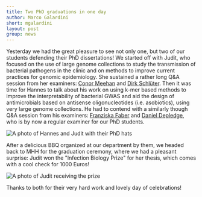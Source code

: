 ```yaml
---
title: Two PhD graduations in one day
author: Marco Galardini
short: mgalardini
layout: post
group: news
---
```


Yesterday we had the great pleasure to see not only one, but two of our students defending their PhD dissertations!
We started off with Judit, who focused on the use of large genome collections to study the transmission of bacterial pathogens
in the clinic and on methods to improve current practices for genomic epidemiology. She sustained a rather long Q&A session
from her examiners: [Conor Meehan](https://www.ntu.ac.uk/staff-profiles/science-technology/conor-meehan) and
[Dirk Schlüter](https://www.mhh.de/en/institute-for-medical-mikcobiology-and-hospital-epidemiology/work-group-schlueter/cv-prof-dr-dirk-schlueter).
Then it was time for Hannes to talk about his work on using k-mer based methods to improve the interpretability of bacterial
GWAS and aid the design of antimicrobials based on antisense oligonucleotides (i.e. asobiotics), using very large genome collections.
He had to contend with a similarly though Q&A session from his examiners:
[Franziska Faber](https://www.helmholtz-hiri.de/en/research/organisation/people/person/franziska-faber/) and
[Daniel Depledge](https://depledgelab.github.io/), who is by now a regular examiner for our PhD students.

<img class="img-fluid" src="{{ site.url }}/static/img/news/20250701_graduation.jpg" alt="A photo of Hannes and Judit with their PhD hats">

After a delicious BBQ organized at our department by them, we headed back to MHH for the graduation ceremony, where we had a pleasant surprise:
Judit won the "Infection Biology Prize" for her thesis, which comes with a cool check for 1000 Euros!

<img class="img-fluid" src="{{ site.url }}/static/img/news/20250701_prize.jpg" alt="A photo of Judit receiving the prize">

Thanks to both for their very hard work and lovely day of celebrations!
